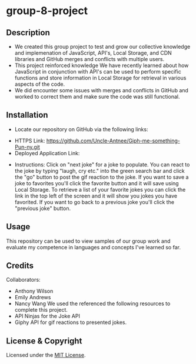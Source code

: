 # group-8-project

## Description
- We created this group project to test and grow our collective knowledge and implemenation of JavaScript, API's, Local Storage, and CDN libraries and GitHub merges and conflicts with multiple users. 
- This project reinforced knowledge We have recently learned about how JavaScript in conjunction with API's can be used  to perform specific functions and store information in Local Storage for retrieval in various aspects of the code. 
- We did encounter some issues with merges and conflicts in GitHub and worked to correct them and make sure the code was still functional. 

## Installation
* Locate our repository on GitHub via the following links: 
- HTTPS Link: https://github.com/Uncle-Antnee/Giph-me-something-Pun-ny.git
- Deployed Application Link: 
* Instructions: Click on "next joke" for a joke to populate. You can react to the joke by typing "laugh, cry etc." into the green search bar and click the "go" button to post the gif reaction to the joke. If you want to save a joke to favorites you'll click the favorite button and it will save using Local Storage. To retrieve a list of your favorite jokes you can click the link in the top left of the screen and it will show you jokes you have favorited. If you want to go back to a previous joke you'll click the "previous joke" button. 

## Usage
This repository can be used to view samples of our group work and evaluate my competence in languages and concepts I've learned so far. 

## Credits
Collaborators: 
- Anthony Wilson
- Emily Andrews
- Nancy Wang
We used the referenced the following resources to complete this project. 
- API Ninjas for the Joke API
- Giphy API for gif reactions to presented jokes.  

## License & Copyright
Licensed under the [MIT License](LICENSE).